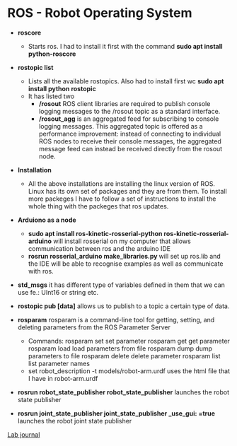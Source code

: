 # ROS - Robot Operating System


* __roscore__

    * Starts ros. I had to install it first with the command __sudo apt install python-roscore__

* __rostopic list__

    * Lists all the available rostopics. Also had to install first wc __sudo apt install python rostopic__
    * It has listed two
        * __/rosout__ ROS client libraries are required to publish console logging messages to the /rosout topic as a standard interface. 
        * __/rosout_agg__ is an aggregated feed for subscribing to console logging messages. This aggregated topic is offered as a performance improvement: instead of connecting to individual ROS nodes to receive their console messages, the aggregated message feed can instead be received directly from the rosout node. 

* __Installation__

    * All the above installations are installing the linux version of ROS. Linux has its own set of packages and they are from them. To install more packeges I have to follow a set of instructions to install the whole thing with the packeges that ros updates.

* __Arduiono as a node__

    * __sudo apt install ros-kinetic-rosserial-python ros-kinetic-rosserial-arduino__ will install rosserial on my computer that allows communication between ros and the arduino IDE
    * __rosrun rosserial_arduino make_libraries.py <sketchbook location>__ will set up ros.lib and the IDE will be able to recognise examples as well as communicate with ros.

* __std_msgs__ it has different type of variables defined in them that we can use fe.: UInt16 or string etc.

* __rostopic pub <topic name> <topic type> [data]__ allows us to publish to a topic a certain type of data.

* __rosparam__ rosparam is a command-line tool for getting, setting, and deleting parameters from the ROS Parameter Server

    * Commands:
	rosparam set	set parameter
	rosparam get	get parameter
	rosparam load	load parameters from file
	rosparam dump	dump parameters to file
	rosparam delete	delete parameter
	rosparam list	list parameter names
    * set robot_description -t models/robot-arm.urdf
        uses the html file that I have in robot-arm.urdf
* __rosrun robot_state_publisher robot_state_publisher__ launches the robot state publisher
* **rosrun joint_state_publisher joint_state_publisher _use_gui:
=true** launches the robot joint state publisher

[Lab journal](https://github.com/Csaba1988/roco222/blob/master/lab-journal.md)
